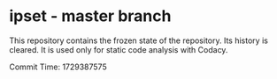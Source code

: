 # ipset - master branch

This repository contains the frozen state of the repository.
Its history is cleared. It is used only for static code
analysis with Codacy.

Commit Time: 1729387575